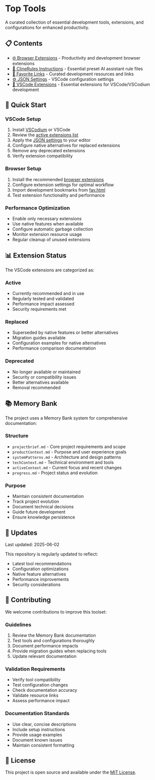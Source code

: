 # Top Tools

A curated collection of essential development tools, extensions, and configurations for enhanced productivity.

## 📋 Contents

- [🌐 Browser Extensions](src/browser.md) - Productivity and development browser extensions
- [🤖 ClineRules Instructions](src/clinerules.md) - Essential preset AI assistant rule files
- [🔗 Favorite Links](/src/fav.html) - Curated development resources and links
- [⚙️ JSON Settings](src/settings.json) - VSCode configuration settings
- [🔧 VSCode Extensions](src/vscode.md) - Essential extensions for VSCode/VSCodium development

## 🚀 Quick Start

### VSCode Setup
1. Install [VSCodium](https://vscodium.com/) or VSCode
2. Review the [active extensions list](src/vscode.md#active-extensions)
3. Apply the [JSON settings](src/settings.json) to your editor
4. Configure native alternatives for replaced extensions
5. Remove any deprecated extensions
6. Verify extension compatibility

### Browser Setup
1. Install the recommended [browser extensions](src/browser.md)
2. Configure extension settings for optimal workflow
3. Import development bookmarks from [fav.html](/src/fav.html)
4. Test extension functionality and performance

### Performance Optimization
- Enable only necessary extensions
- Use native features when available
- Configure automatic garbage collection
- Monitor extension resource usage
- Regular cleanup of unused extensions

## 📊 Extension Status

The VSCode extensions are categorized as:

### Active
- Currently recommended and in use
- Regularly tested and validated
- Performance impact assessed
- Security requirements met

### Replaced
- Superseded by native features or better alternatives
- Migration guides available
- Configuration examples for native alternatives
- Performance comparison documentation

### Deprecated
- No longer available or maintained
- Security or compatibility issues
- Better alternatives available
- Removal recommended

## 📚 Memory Bank

The project uses a Memory Bank system for comprehensive documentation:

### Structure
- `projectbrief.md` - Core project requirements and scope
- `productContext.md` - Purpose and user experience goals
- `systemPatterns.md` - Architecture and design patterns
- `techContext.md` - Technical environment and tools
- `activeContext.md` - Current focus and recent changes
- `progress.md` - Project status and evolution

### Purpose
- Maintain consistent documentation
- Track project evolution
- Document technical decisions
- Guide future development
- Ensure knowledge persistence

## 🔄 Updates

Last updated: 2025-06-02

This repository is regularly updated to reflect:
- Latest tool recommendations
- Configuration optimizations
- Native feature alternatives
- Performance improvements
- Security considerations

## 📝 Contributing

We welcome contributions to improve this toolset:

### Guidelines
1. Review the Memory Bank documentation
2. Test tools and configurations thoroughly
3. Document performance impacts
4. Provide migration guides when replacing tools
5. Update relevant documentation

### Validation Requirements
- Verify tool compatibility
- Test configuration changes
- Check documentation accuracy
- Validate resource links
- Assess performance impact

### Documentation Standards
- Use clear, concise descriptions
- Include setup instructions
- Provide usage examples
- Document known issues
- Maintain consistent formatting

## 📄 License

This project is open source and available under the [MIT License](LICENSE).
